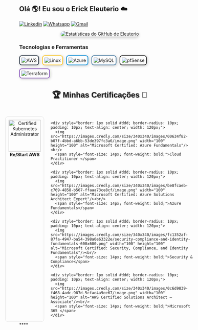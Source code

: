 ## Olá 🌎! Eu sou o Erick Eleuterio ☁️


[![Linkedin](https://img.shields.io/badge/LinkedIn-0077B5?style=for-the-badge&logo=linkedin&logoColor=white)](https://www.linkedin.com/in/erickeleut%C3%A9rio/)
[![Whatsapp](https://img.shields.io/badge/WhatsApp-25D366?style=for-the-badge&logo=whatsapp&logoColor=white)](https://wa.me/5531975842228?text=)
[![Gmail](https://img.shields.io/badge/Gmail-D14836?style=for-the-badge&logo=gmail&logoColor=white)](mailto:erickeleuterio2015@gmail.com)



<div style="display: flex; justify-content: center; align-items: center; margin-bottom: 20px;">
  <img src="https://github-readme-stats.vercel.app/api?username=erick-eleuterio&show_icons=true&theme=dracula&locale=pt-br" alt="Estatísticas do GitHub de Eleuterio" style="border-radius: 10px; box-shadow: 0 4px 8px rgba(0, 0, 0, 0.2);" />
</div>




### Tecnologias e Ferramentas

<div style="display: flex; flex-wrap: wrap; gap: 10px;">
  <div style="border: 2px solid #232F3E; border-radius: 8px; box-shadow: 2px 2px 8px rgba(0, 0, 0, 0.2); padding: 5px;">
    <img align="center" alt="AWS" src="https://img.shields.io/badge/Amazon_AWS-232F3E?style=for-the-badge&logo=amazon-aws&logoColor=white"/>
  </div>
  <div style="border: 2px solid #FCC624; border-radius: 8px; box-shadow: 2px 2px 8px rgba(0, 0, 0, 0.2); padding: 5px;">
    <img align="center" alt="Linux" src="https://img.shields.io/badge/Linux-FCC624?style=for-the-badge&logo=linux&logoColor=black"/>
  </div>
  <div style="border: 2px solid #0089D6; border-radius: 8px; box-shadow: 2px 2px 8px rgba(0, 0, 0, 0.2); padding: 5px;">
    <img align="center" alt="Azure" src="https://img.shields.io/badge/Microsoft_Azure-0089D6?style=for-the-badge&logo=microsoft-azure&logoColor=white"/>
  </div>
  <div style="border: 2px solid #4479A1; border-radius: 8px; box-shadow: 2px 2px 8px rgba(0, 0, 0, 0.2); padding: 5px;">
    <img align="center" alt="MySQL" src="https://img.shields.io/badge/MySQL-4479A1.svg?style=for-the-badge&logo=MySQL&logoColor=white"/>
  </div>
  <div style="border: 2px solid #212121; border-radius: 8px; box-shadow: 2px 2px 8px rgba(0, 0, 0, 0.2); padding: 5px;">
    <img align="center" alt="pfSense" src="https://img.shields.io/badge/pfSense-212121.svg?style=for-the-badge&logo=pfSense&logoColor=white"/>
  </div>
  <div style="border: 2px solid #844FBA; border-radius: 8px; box-shadow: 2px 2px 8px rgba(0, 0, 0, 0.2); padding: 5px;">
    <img align="center" alt="Terraform" src="https://img.shields.io/badge/Terraform-844FBA.svg?style=for-the-badge&logo=Terraform&logoColor=white"/>
  </div>
</div>


<div style="display: flex; align-items: center; justify-content: center; flex-wrap: wrap; gap: 20px;">

  <h3 style="font-family: Arial, sans-serif; font-size: 24px; color: #8971235; text-align: center; text-shadow: 1px 1px 2px rgba(0, 0, 0, 0.5);">🏆 Minhas Certificações 🥇</h3>

  <div style="display: flex; gap: 20px;">
    <div style="border: 1px solid #ddd; border-radius: 10px; padding: 10px; text-align: center; width: 120px;">
      <img src="https://images.credly.com/size/340x340/images/44e2c252-5d19-4574-9646-005f7225bf53/image.png" width="100" height="100" alt="Certified Kubernetes Administrator"/><br/>
      <span style="font-size: 14px; font-weight: bold;">Re/Start AWS</span>
    </div>

    <div style="border: 1px solid #ddd; border-radius: 10px; padding: 10px; text-align: center; width: 120px;">
      <img src="https://images.credly.com/size/340x340/images/00634f82-b07f-4bbd-a6bb-53de397fc3a6/image.png" width="100" height="100" alt="Microsoft Certified: Azure Fundamentals"/><br/>
      <span style="font-size: 14px; font-weight: bold;">Cloud Practitioner </span>
    </div>

    <div style="border: 1px solid #ddd; border-radius: 10px; padding: 10px; text-align: center; width: 120px;">
      <img src="https://images.credly.com/size/340x340/images/be8fcaeb-c769-4858-b567-ffaaa73ce8cf/image.png" width="100" height="100" alt="Microsoft Certified: Azure Solutions Architect Expert"/><br/>
      <span style="font-size: 14px; font-weight: bold;">Azure Fundamentals</span>
    </div>

    <div style="border: 1px solid #ddd; border-radius: 10px; padding: 10px; text-align: center; width: 120px;">
      <img src="https://images.credly.com/size/340x340/images/fc1352af-87fa-4947-ba54-398a0e63322e/security-compliance-and-identity-fundamentals-600x600.png" width="100" height="100" alt="Microsoft Certified: Security, Compliance, and Identity Fundamentals"/><br/>
      <span style="font-size: 14px; font-weight: bold;">Security & Compliance</span>
    </div>

    <div style="border: 1px solid #ddd; border-radius: 10px; padding: 10px; text-align: center; width: 120px;">
      <img src="https://images.credly.com/size/340x340/images/0c6d9839-f468-4adc-987d-5cfae4a9ee67/image.png" width="100" height="100" alt="AWS Certified Solutions Architect – Associate"/><br/>
      <span style="font-size: 14px; font-weight: bold;">Microsoft 365 </span>
    </div>
  </div>

</div>
****
